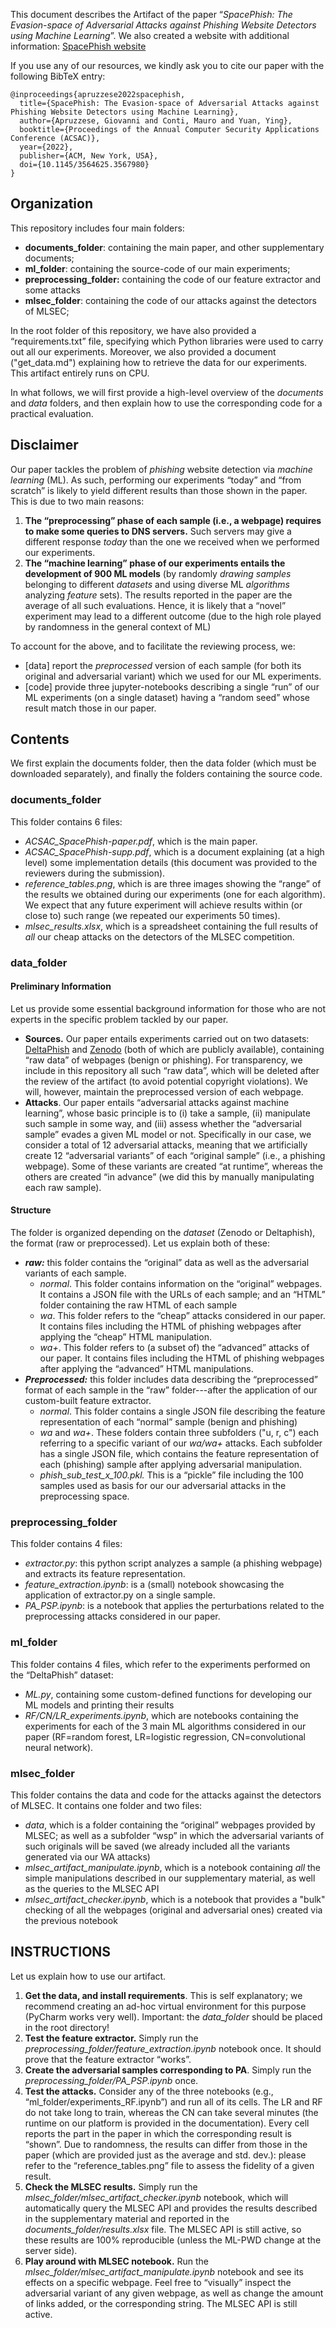 This document describes the Artifact of the paper “_SpacePhish: The Evasion-space of Adversarial Attacks against Phishing Website Detectors using Machine Learning_”. We also created a website with additional information: [SpacePhish website](https://spacephish.github.io/)


If you use any of our resources, we kindly ask you to cite our paper with the following BibTeX entry:
```
@inproceedings{apruzzese2022spacephish,
  title={SpacePhish: The Evasion-space of Adversarial Attacks against Phishing Website Detectors using Machine Learning},
  author={Apruzzese, Giovanni and Conti, Mauro and Yuan, Ying},
  booktitle={Proceedings of the Annual Computer Security Applications Conference (ACSAC)},
  year={2022},
  publisher={ACM, New York, USA},
  doi={10.1145/3564625.3567980}
} 
```

## Organization

This repository includes four main folders: 

* **documents_folder**: containing the main paper, and other supplementary documents;
* **ml\_folder**: containing the source-code of our main experiments;
* **preprocessing\_folder:** containing the code of our feature extractor and some attacks
* **mlsec_folder**: containing the code of our attacks against the detectors of MLSEC;

In the root folder of this repository, we have also provided a “requirements.txt” file, specifying which Python libraries were used to carry out all our experiments. Moreover, we also provided a document ("get\_data.md") explaining how to retrieve the data for our experiments. This artifact entirely runs on CPU.

In what follows, we will first provide a high-level overview of the _documents_ and _data_ folders, and then explain how to use the corresponding code for a practical evaluation.

## Disclaimer

Our paper tackles the problem of _phishing_ website detection via _machine learning_ (ML). As such, performing our experiments “today” and “from scratch” is likely to yield different results than those shown in the paper. This is due to two main reasons:

1. **The “preprocessing” phase of each sample (i.e., a webpage) requires to make some queries to DNS servers.** Such servers may give a different response _today_ than the one we received when we performed our experiments. 
2. **The “machine learning” phase of our experiments entails the development of 900 ML models** (by randomly _drawing samples_ belonging to different _datasets_ and using diverse ML _algorithms_ analyzing _feature_ sets). The results reported in the paper are the average of all such evaluations. Hence, it is likely that a “novel” experiment may lead to a different outcome (due to the high role played by randomness in the general context of ML)

To account for the above, and to facilitate the reviewing process, we:

* \[data\] report the _preprocessed_ version of each sample (for both its original and adversarial variant) which we used for our ML experiments.
* \[code\] provide three jupyter-notebooks describing a single “run” of our ML experiments (on a single dataset) having a “random seed” whose result match those in our paper.

## Contents

We first explain the documents folder, then the data folder (which must be downloaded separately), and finally the folders containing the source code.

### documents\_folder

This folder contains 6 files:

* _ACSAC_SpacePhish-paper.pdf_, which is the main paper.
* _ACSAC_SpacePhish-supp.pdf_, which is a document explaining (at a high level) some implementation details (this document was provided to the reviewers during the submission). 
* _reference\_tables.png_, which is are three images showing the “range” of the results we obtained during our experiments (one for each algorithm). We expect that any future experiment will achieve results within (or close to) such range (we repeated our experiments 50 times).
* _mlsec\_results.xlsx_, which is a spreadsheet containing the full results of *all* our cheap attacks on the detectors of the MLSEC competition.

### data\_folder

#### Preliminary Information

Let us provide some essential background information for those who are not experts in the specific problem tackled by our paper.

* **Sources.** Our paper entails experiments carried out on two datasets: [DeltaPhish](https://link.springer.com/chapter/10.1007/978-3-319-66402-6_22) and [Zenodo](https://dl.acm.org/doi/abs/10.1145/3465481.3470112) (both of which are publicly available), containing “raw data” of webpages (benign or phishing). For transparency, we include in this repository all such “raw data”, which will be deleted after the review of the artifact (to avoid potential copyright violations). We will, however, maintain the preprocessed version of each webpage. 
* **Attacks**. Our paper entails “adversarial attacks against machine learning”, whose basic principle is to (i) take a sample, (ii) manipulate such sample in some way, and (iii) assess whether the “adversarial sample” evades a given ML model or not. Specifically in our case, we consider a total of 12 adversarial attacks, meaning that we artificially create 12 “adversarial variants” of each “original sample” (i.e., a phishing webpage). Some of these variants are created “at runtime”, whereas the others are created “in advance” (we did this by manually manipulating each raw sample). 

#### Structure

The folder is organized depending on the _dataset_ (Zenodo or Deltaphish), the format (raw or preprocessed). Let us explain both of these:

* _**raw:**_ this folder contains the “original” data as well as the adversarial variants of each sample.
	* _normal_. This folder contains information on the “original” webpages. It contains a JSON file with the URLs of each sample; and an “HTML” folder containing the raw HTML of each sample
	* _wa_. This folder refers to the “cheap” attacks considered in our paper. It contains files including the HTML of phishing webpages after applying the “cheap” HTML manipulation.
	* _wa+_. This folder refers to (a subset of) the “advanced” attacks of our paper. It contains files including the HTML of phishing webpages after applying the “advanced” HTML manipulations.
* _**Preprocessed:**_ this folder includes data describing the “preprocessed” format of each sample in the “raw” folder---after the application of our custom-built feature extractor.
	* _normal_. This folder contains a single JSON file describing the feature representation of each “normal” sample (benign and phishing)
	* _wa_ and _wa+_. These folders contain three subfolders ("u, r, c") each referring to a specific variant of our _wa/wa+_ attacks. Each subfolder has a single JSON file, which contains the feature representation of each (phishing) sample after applying adversarial manipulation.
	* _phish\_sub\_test\_x\_100.pkl._ This is a “pickle” file including the 100 samples used as basis for our our adversarial attacks in the preprocessing space. 

### preprocessing\_folder

This folder contains 4 files:

* _extractor.py_: this python script analyzes a sample (a phishing webpage) and extracts its feature representation. 
* _feature\_extraction.ipynb_: is a (small) notebook showcasing the application of extractor.py on a single sample.
* _PA\_PSP.ipynb_: is a notebook that applies the perturbations related to the preprocessing attacks considered in our paper.

### ml\_folder

This folder contains 4 files, which refer to the experiments performed on the “DeltaPhish” dataset:

* _ML.py_, containing some custom-defined functions for developing our ML models and printing their results
* _RF/CN/LR\_experiments.ipynb_, which are notebooks containing the experiments for each of the 3 main ML algorithms considered in our paper (RF=random forest, LR=logistic regression, CN=convolutional neural network).

### mlsec\_folder

This folder contains the data and code for the attacks against the detectors of MLSEC. It contains one folder and two files:

* _data_, which is a folder containing the “original” webpages provided by MLSEC; as well as a subfolder “wsp” in which the adversarial variants of such originals will be saved (we already included all the variants generated via our WA attacks)
* _mlsec\_artifact\_manipulate.ipynb_, which is a notebook containing _all_ the simple manipulations described in our supplementary material, as well as the queries to the MLSEC API 
* _mlsec\_artifact\_checker.ipynb_, which is a notebook that provides a "bulk" checking of all the webpages (original and adversarial ones) created via the previous notebook

## INSTRUCTIONS

Let us explain how to use our artifact.

1. **Get the data, and install requirements**. This is self explanatory; we recommend creating an ad-hoc virtual environment for this purpose (PyCharm works very well). Important: the _data\_folder_ should be placed in the root directory!
2. **Test the feature extractor.** Simply run the _preprocessing\_folder/feature\_extraction.ipynb_ notebook once. It should prove that the feature extractor “works”.
3. **Create the adversarial samples corresponding to PA**. Simply run the _preprocessing\_folder/PA\_PSP.ipynb_ once.
4. **Test the attacks.** Consider any of the three notebooks (e.g., “ml\_folder/experiments\_RF.ipynb”) and run all of its cells. The LR and RF do not take long to train, whereas the CN can take several minutes (the runtime on our platform is provided in the documentation). Every cell reports the part in the paper in which the corresponding result is “shown”. Due to randomness, the results can differ from those in the paper (which are provided just as the average and std. dev.): please refer to the “reference\_tables.png” file to assess the fidelity of a given result.
5. **Check the MLSEC results.** Simply run the _mlsec\_folder/mlsec\_artifact\_checker.ipynb_ notebook, which will automatically query the MLSEC API and provides the results described in the supplementary material and reported in the _documents\_folder/results.xlsx_ file. The MLSEC API is still active, so these results are 100% reproducible (unless the ML-PWD change at the server side).
6. **Play around with MLSEC notebook.** Run the _mlsec\_folder/mlsec\_artifact\_manipulate.ipynb_ notebook and see its effects on a specific webpage. Feel free to “visually” inspect the adversarial variant of any given webpage, as well as change the amount of links added, or the corresponding string. The MLSEC API is still active.



